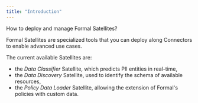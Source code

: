 ```yaml
---
title: "Introduction"
---
```


<span className="page-description">How to deploy and manage Formal Satellites?</span>

Formal Satellites are specialized tools that you can deploy along Connectors to enable advanced use cases.

The current available Satellites are:
* the *Data Classifier* Satellite, which predicts PII entities in real-time,
* the *Data Discovery* Satellite, used to identify the schema of available resources,
* the *Policy Data Loader* Satellite, allowing the extension of Formal's policies with custom data.
